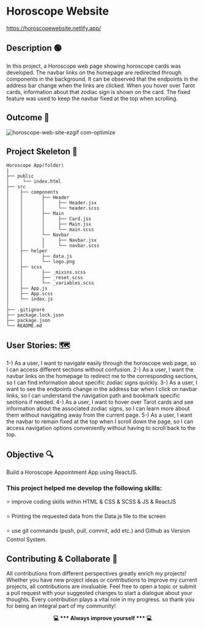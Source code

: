 # Horoscope Website

https://horoscopewebsite.netlify.app/

## Description 🟢

In this project, a Horoscope web page showing horoscope cards was developed. The navbar links on the homepage are redirected through components in the background. It can be observed that the endpoints in the address bar change when the links are clicked.
When you hover over Tarot cards, information about that zodiac sign is shown on the card. The fixed feature was used to keep the navbar fixed at the top when scrolling.

## Outcome 🎥

![horoscope-web-site-ezgif com-optimize](https://github.com/KadirTarti/KadirTarti/assets/150926891/37332d52-3033-4fc2-9823-cabaa879380c)


## Project Skeleton  👷

````
Horoscope App(folder)
|
├── public
│     └── index.html
├── src
│    ├── components
│    │       ├── Header
│    │       │     ├── Header.jsx
│    │       │     └── header.scss
│    │       ├── Main
│    │       │     ├── Card.jsx
│    │       │     ├── Main.jsx
│    │       │     └── main.scss
│    │       └── Navbar
│    │       │     ├── Navbar.jsx
│    │       │     └── navbar.scss
│    ├── helper
│    │       ├── data.js
│    │       └── logo.png
│    ├── scss
│    │       ├── _mixins.scss
│    │       ├── _reset.scss
│    │       └── _variables.scss
│    ├── App.js
│    ├── App.scss
│    └── index.js
│
├── .gitignore
├── package.lock.json
├── package.json
└── README.md

````

## User Stories: 🗺️

1-) As a user, I want to navigate easily through the horoscope web page, so I can access different sections without confusion.
2-) As a user, I want the navbar links on the homepage to redirect me to the corresponding sections, so I can find information about specific zodiac signs quickly.
3-) As a user, I want to see the endpoints change in the address bar when I click on navbar links, so I can understand the navigation path and bookmark specific sections if needed.
4-) As a user, I want to hover over Tarot cards and see information about the associated zodiac signs, so I can learn more about them without navigating away from the current page.
5-) As a user, I want the navbar to remain fixed at the top when I scroll down the page, so I can access navigation options conveniently without having to scroll back to the top.

## Objective 🔍
Build a Horoscope Appointment App using ReactJS.

### This project helped me develop the following skills:

⭐ improve coding skills within HTML & CSS & SCSS & JS & ReactJS

⭐ Printing the requested data from the Data.js file to the screen

⭐ use git commands (push, pull, commit, add etc.) and Github as Version Control System.


## Contributing & Collaborate 💪

All contributions from different perspectives greatly enrich my projects! Whether you have new project ideas or contributions to improve my current projects, all contributions are invaluable. Feel free to open a topic or submit a pull request with your suggested changes to start a dialogue about your thoughts. Every contribution plays a vital role in my progress. so thank you for being an integral part of my community!


**<p align="center"> 💻 *** Always improve yourself *** 💻 </p>** 


